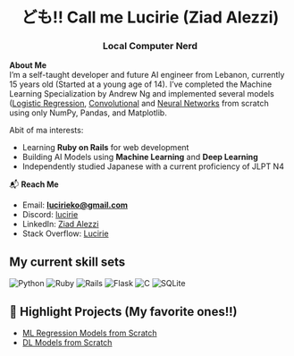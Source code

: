 <h1 align="center">ども!! Call me Lucirie (Ziad Alezzi)</h1>
<h3 align="center">Local Computer Nerd</h3>



**About Me**  
I’m a self-taught developer and future AI engineer from Lebanon, currently 15 years old (Started at a young age of 14). I’ve completed the Machine Learning Specialization by Andrew Ng and implemented several models ([Logistic Regression](http://github.com/lucirie/ML-Regression-Models/blob/main/logistic/logistic.ipynb), [Convolutional](https://github.com/lucirie/Deep-learning/tree/master/cnn) and [Neural Networks](https://github.com/lucirie/Deep-learning/blob/master/neuralnet/neuralnet.ipynb) from scratch using only NumPy, Pandas, and Matplotlib.

Abit of ma interests:
-  Learning **Ruby on Rails** for web development
-  Building AI Models using **Machine Learning** and **Deep Learning**
-  Independently studied Japanese with a current proficiency of JLPT N4



📬 **Reach Me**
-  Email: **lucirieko@gmail.com**
-  Discord: [lucirie](https://discord.gg/lucirie)
-  LinkedIn: [Ziad Alezzi](https://linkedin.com/in/ziad-alezzi-8727bb345)
-  Stack Overflow: [Lucirie](https://stackoverflow.com/users/27984923/lucirie)



## My current skill sets

![Python](https://img.shields.io/badge/python-3670A0?style=plastic&logo=python&logoColor=ffdd54)
![Ruby](https://img.shields.io/badge/ruby-%23CC342D.svg?style=plastic&logo=ruby&logoColor=white)
![Rails](https://img.shields.io/badge/rails-%23CC0000.svg?style=plastic&logo=ruby-on-rails&logoColor=white)
![Flask](https://img.shields.io/badge/flask-%23000.svg?style=plastic&logo=flask&logoColor=white)
![C](https://img.shields.io/badge/c-%2300599C.svg?style=plastic&logo=c&logoColor=white)
![SQLite](https://img.shields.io/badge/sqlite-%2307405e.svg?style=plastic&logo=sqlite&logoColor=white)



## 📂 Highlight Projects (My favorite ones!!)
-  [ML Regression Models from Scratch](https://github.com/lucirie/ml-regression-models)
-  [DL Models from Scratch](https://github.com/lucirie/Deep-learning/tree/master)
